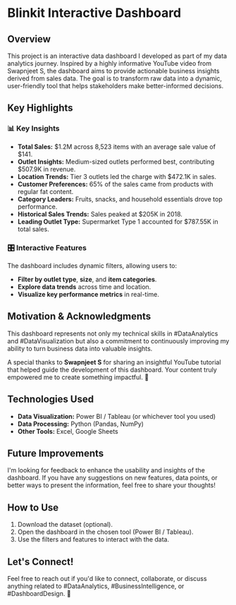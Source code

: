# Blinkit Interactive Dashboard

## Overview
This project is an interactive data dashboard I developed as part of my data analytics journey. Inspired by a highly informative YouTube video from Swapnjeet S, the dashboard aims to provide actionable business insights derived from sales data. The goal is to transform raw data into a dynamic, user-friendly tool that helps stakeholders make better-informed decisions.

## Key Highlights
### 📊 Key Insights
- **Total Sales:** $1.2M across 8,523 items with an average sale value of $141.
- **Outlet Insights:** Medium-sized outlets performed best, contributing $507.9K in revenue.
- **Location Trends:** Tier 3 outlets led the charge with $472.1K in sales.
- **Customer Preferences:** 65% of the sales came from products with regular fat content.
- **Category Leaders:** Fruits, snacks, and household essentials drove top performance.
- **Historical Sales Trends:** Sales peaked at $205K in 2018.
- **Leading Outlet Type:** Supermarket Type 1 accounted for $787.55K in total sales.

### 🎛️ Interactive Features
The dashboard includes dynamic filters, allowing users to:
- **Filter by outlet type**, **size**, and **item categories**.
- **Explore data trends** across time and location.
- **Visualize key performance metrics** in real-time.

## Motivation & Acknowledgments
This dashboard represents not only my technical skills in #DataAnalytics and #DataVisualization but also a commitment to continuously improving my ability to turn business data into valuable insights.

A special thanks to **Swapnjeet S** for sharing an insightful YouTube tutorial that helped guide the development of this dashboard. Your content truly empowered me to create something impactful. 🙏

## Technologies Used
- **Data Visualization:** Power BI / Tableau (or whichever tool you used)
- **Data Processing:** Python (Pandas, NumPy)
- **Other Tools:** Excel, Google Sheets

## Future Improvements
I'm looking for feedback to enhance the usability and insights of the dashboard. If you have any suggestions on new features, data points, or better ways to present the information, feel free to share your thoughts!

## How to Use
1. Download the dataset (optional).
2. Open the dashboard in the chosen tool (Power BI / Tableau).
3. Use the filters and features to interact with the data.

## Let's Connect!
Feel free to reach out if you'd like to connect, collaborate, or discuss anything related to #DataAnalytics, #BusinessIntelligence, or #DashboardDesign. 🚀

